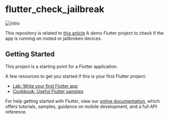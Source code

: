 # flutter_check_jailbreak

![intro](md-res/intro.png)

This repository is related to [this article](https://medium.com/@carlo.log)
A demo Flutter project to check if the app is running on rooted or jailbroken devices.

## Getting Started

This project is a starting point for a Flutter application.

A few resources to get you started if this is your first Flutter project:

- [Lab: Write your first Flutter app](https://flutter.dev/docs/get-started/codelab)
- [Cookbook: Useful Flutter samples](https://flutter.dev/docs/cookbook)

For help getting started with Flutter, view our
[online documentation](https://flutter.dev/docs), which offers tutorials,
samples, guidance on mobile development, and a full API reference.
